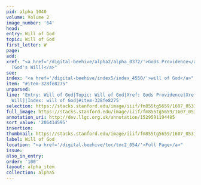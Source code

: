 ```yaml
---
pid: alpha_1040
volume: Volume 2
image_number: '64'
head:
entry: Will of God
topic: Will of God
first_letter: W
page:
add:
xref: "<a href='/digital-beehive/alpha2/alpha_0372/'>Gods Providence</a>|<a href='/digital-beehive/num5/num_1361/'>1019
  [God's Will]</a>"
see:
index: "<a href='/digital-beehive/index5/index_4550/'>will of God</a>"
item: "#item-328fe8275"
unparsed:
line: 'Entry: Will of God|Topic: Will of God|Xref: Gods Providence|Xref: 1019 [God''s
  Will]|Index: will of God|#item-328fe8275'
selection: https://stacks.stanford.edu/image/iiif/fm855tg5659/1607_0531/817,4595,2906,472/full/0/default.jpg
full_image: https://stacks.stanford.edu/image/iiif/fm855tg5659/1607_0531/full/full/0/default.jpg
annotation_uri: http://dev.llgc.org.uk/annotation/1529591194485
sort_value: '206414595'
insertion:
thumbnail: https://stacks.stanford.edu/image/iiif/fm855tg5659/1607_0531/817,4595,600,180/250,/0/default.jpg
label: Will of God
location: "<a href='/digital-beehive/toc/toc2_054/'>Full Page</a>"
issue:
also_in_entry:
order: '100'
layout: alpha_item
collection: alpha5
---
```


